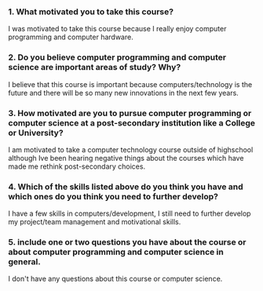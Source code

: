 ### __1. What motivated you to take this course?__
I was motivated to take this course because I really enjoy computer programming and computer hardware.

### __2. Do you believe computer programming and computer science are important areas of study? Why?__
I believe that this course is important because computers/technology is the future and there will be so many new innovations in the next few years.

### __3. How motivated are you to pursue computer programming or computer science at a post-secondary institution like a College or University?__
I am motivated to take a computer technology course outside of highschool although Ive been hearing negative things about the courses which have made me rethink post-secondary choices.

### __4. Which of the skills listed above do you think you have and which ones do you think you need to further develop?__
I have a few skills in computers/development, I still need to further develop my project/team management and motivational skills.

### __5. include one or two questions you have about the course or about computer programming and computer science in general.__
I don't have any questions about this course or computer science.